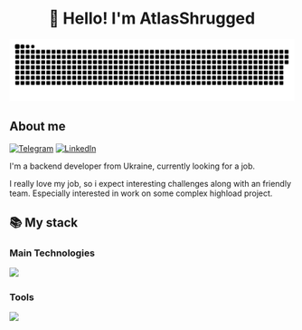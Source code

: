 <h1 align="center">👋 Hello! I'm AtlasShrugged </h1>

<p align="center">
 <img width="600" src="assets/github-snake.svg" alt="snake"/>
</p>

## About me
[![Telegram](https://img.shields.io/badge/-Telegram-2CA5E0?style=flat&logo=telegram&logoColor=white)](https://tlgg.ru/BaggerFast)
[![LinkedIn](https://img.shields.io/badge/-LinkedIn-0A66C2?style=flat&logo=linkedin&logoColor=white)]([https://tlgg.ru/BaggerFast](https://www.linkedin.com/in/atlasshrugged8/))

I'm a backend developer from Ukraine, currently looking for a job.  

I really love my job, so i expect interesting challenges along with an friendly team. Especially interested in work on some complex highload project.

  <summary><h2><b>📚 My stack</b></h2></summary>
  <p>
    <h3>Main Technologies</h3>
    <img src="https://skillicons.dev/icons?i=go,postgres,mongodb,rabbitmq,redis,graphql,nodejs,js,ts,vue&perline=5" />
    <h3>Tools</h3>
    <img src="https://skillicons.dev/icons?i=linux,docker,kubernetes,git,gitlab&perline=5" />
    <br>
  </p>
